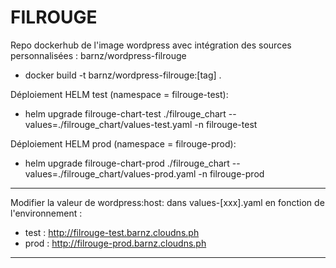 # FILROUGE

Repo dockerhub de l'image wordpress avec intégration des sources personnalisées : barnz/wordpress-filrouge
* docker build -t barnz/wordpress-filrouge:[tag] .

Déploiement HELM test (namespace = filrouge-test):
* helm upgrade filrouge-chart-test ./filrouge_chart --values=./filrouge_chart/values-test.yaml -n filrouge-test

Déploiement HELM prod (namespace = filrouge-prod):
* helm upgrade filrouge-chart-prod ./filrouge_chart --values=./filrouge_chart/values-prod.yaml -n filrouge-prod

*********
Modifier la valeur de wordpress:host: dans values-[xxx].yaml en fonction de l'environnement :
- test : http://filrouge-test.barnz.cloudns.ph
- prod : http://filrouge-prod.barnz.cloudns.ph
*********
